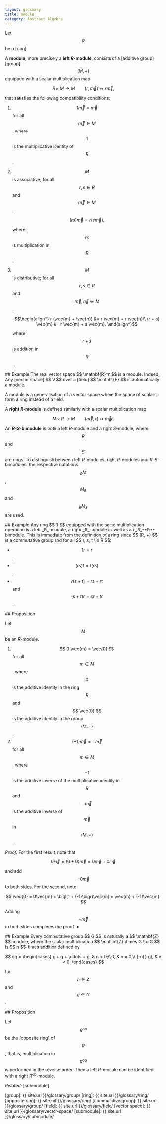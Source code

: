 ```yaml
---
layout: glossary
title: module
category: Abstract Algebra
---
```


Let $$ \renewcommand\vec{\boldsymbol} R $$ be a [ring].

A **module**, more precisely a **left _R_-module**, consists of a [additive group][group] $$ (M, +) $$ equipped with a scalar multiplication map

$$ R \times M \longrightarrow M \qquad (r, \vec{m}) \longmapsto r \vec{m}, $$

that satisfies the following compatibility conditions:

1. $$ 1 \vec{m} = \vec{m} $$ for all $$ \vec{m} \in M $$, where $$ 1 $$ is the multiplicative identity of $$ R $$.
2. $$ M $$ is associative; for all $$r, s \in R $$ and $$ \vec{m} \in M $$,

   $$ (r s) \vec{m} = r ( s \vec{m} ), $$

   where $$ rs $$ is multiplication in $$ R $$.

3. $$ M $$ is distributive; for all $$ r, s \in R $$ and $$ \vec{m}, \vec{n} \in M $$,

   $$\begin{align*}
   r (\vec{m} + \vec{n}) &= r \vec{m} + r \vec{n}\\
   (r + s) \vec{m} &= r \vec{m} + s \vec{m}.
   \end{align*}$$

   where $$ r + s $$ is addition in $$ R $$.

<div markdown="1" class="example box">
## Example
The real vector space $$ \mathbf{R}^n $$ is a module. Indeed, Any [vector space] $$ V $$ over a [field] $$ \mathbf{F} $$ is automatically a module.

A module is a generalisation of a vector space where the space of scalars form a ring instead of a field.
</div>

A **right _R_-module** is defined similarly with a scalar multiplication map

$$ M \times R \longrightarrow M \qquad (\vec{m}, r) \longmapsto \vec{m}r. $$

An ***R*-*S*-bimodule** is both a left _R_-module and a right _S_-module, where $$ R $$ and $$ S $$ are rings. To distinguish between left _R_-modules, right _R_-modules and *R*-*S*-bimodules, the respective notations $$ _RM $$, $$ M_R $$ and $$ _RM_S $$ are used.



<div markdown="1" class="box">
## Example
Any ring $$ R $$ equipped with the same multiplication operation is a left _R_-module, a right _R_-module as well as an _R_-*R*-bimodule. This is immediate from the definition of a ring since $$ (R, +) $$ is a commutative group and for all $$ r, s, t \in R $$:

  - $$ 1 r = r $$,
  - $$ (r s) t = t (r s) $$,
  - $$  r (s + t) = r s + r t $$ and $$ (s + t) r = s r + t r $$.

</div>

<div markdown="1" class="box green">
## Proposition

Let $$ M $$ be an _R_-module.

1. $$ 0 \vec{m} = \vec{0} $$ for all $$ m \in M $$, where $$ 0 $$ is the additive identity in the ring $$ R $$ and $$ \vec{0} $$ is the additive identity in the group $$ (M, +) $$.
2. $$ (-1)\vec{m} = -\vec{m} $$ for all $$ m \in M $$, where $$ -1 $$ is the additive inverse of the multiplicative identity in $$ R $$ and $$ -\vec{m} $$ is the additive inverse of $$ \vec{m} $$ in $$ (M, +) $$.

</div>

_Proof._ For the first result, note that

$$ 0 \vec{m} = (0 + 0) \vec{m} = 0 \vec{m} + 0 \vec{m} $$

and add $$ -0 \vec{m} $$ to both sides. For the second, note

$$ \vec{0} = 0\vec{m} = \bigl(1 + (-1)\bigr)\vec{m} = \vec{m} + (-1)\vec{m}. $$

Adding $$ -\vec{m} $$ to both sides completes the proof. ∎

<div markdown="1" class="box">
## Example
Every commutative group $$ G $$ is naturally a $$ \mathbf{Z} $$-module, where the scalar multiplication $$ \mathbf{Z} \times G \to G $$ is $$ n $$-times addition defined by

$$ ng = \begin{cases}
g + g + \cdots + g, & n > 0;\\
0, & n = 0;\\
(-n)(-g), & n < 0.
\end{cases} $$

for $$ n \in \mathbf{Z} $$ and $$ g \in G $$.

</div>

<div markdown="1" class="box green">
## Proposition

Let $$ R^\text{op} $$ be the [opposite ring] of $$ R $$, that is, multiplication in $$ R^\text{op} $$ is performed in the reverse order. Then a left _R_-module can be identified with a right _R_<sup>op</sup>-module.
</div>

_Related:_ [submodule]

[group]: {{ site.url }}/glossary/group/
[ring]: {{ site.url }}/glossary/ring/
[opposite ring]: {{ site.url }}/glossary/ring/
[commutative group]: {{ site.url }}/glossary/group/
[field]: {{ site.url }}/glossary/field/
[vector space]: {{ site.url }}/glossary/vector-space/
[submodule]: {{ site.url }}/glossary/submodule/

